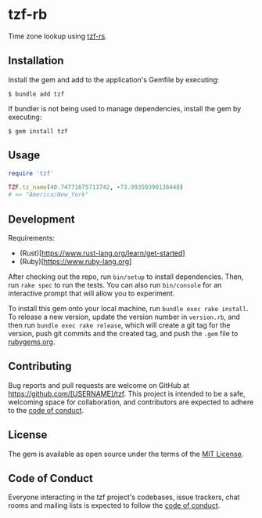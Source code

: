 # tzf-rb

Time zone lookup using [tzf-rs](https://github.com/ringsaturn/tzf-rs).

## Installation

Install the gem and add to the application's Gemfile by executing:

    $ bundle add tzf

If bundler is not being used to manage dependencies, install the gem by executing:

    $ gem install tzf

## Usage

```rb
require 'tzf'

TZF.tz_name(40.74771675713742, -73.99350390136448)
# => "America/New_York"
```

## Development

Requirements:

- (Rust)[https://www.rust-lang.org/learn/get-started]
- (Ruby)[https://www.ruby-lang.org]

After checking out the repo, run `bin/setup` to install dependencies. Then, run `rake spec` to run the tests. You can also run `bin/console` for an interactive prompt that will allow you to experiment.

To install this gem onto your local machine, run `bundle exec rake install`. To release a new version, update the version number in `version.rb`, and then run `bundle exec rake release`, which will create a git tag for the version, push git commits and the created tag, and push the `.gem` file to [rubygems.org](https://rubygems.org).

## Contributing

Bug reports and pull requests are welcome on GitHub at https://github.com/[USERNAME]/tzf. This project is intended to be a safe, welcoming space for collaboration, and contributors are expected to adhere to the [code of conduct](https://github.com/[USERNAME]/tzf/blob/main/CODE_OF_CONDUCT.md).

## License

The gem is available as open source under the terms of the [MIT License](https://opensource.org/licenses/MIT).

## Code of Conduct

Everyone interacting in the tzf project's codebases, issue trackers, chat rooms and mailing lists is expected to follow the [code of conduct](https://github.com/[USERNAME]/tzf/blob/main/CODE_OF_CONDUCT.md).
